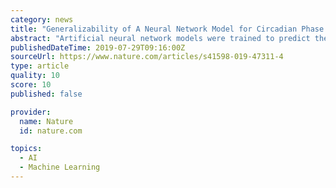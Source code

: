 ```yaml
---
category: news
title: "Generalizability of A Neural Network Model for Circadian Phase Prediction in Real-World Conditions"
abstract: "Artificial neural network models were trained to predict the circadian rhythm of (i) salivary melatonin on a fixed sleep schedule; (ii) urinary aMT6s on both fixed and habitual sleep schedules, including shift workers on a diurnal schedule; and (iii ..."
publishedDateTime: 2019-07-29T09:16:00Z
sourceUrl: https://www.nature.com/articles/s41598-019-47311-4
type: article
quality: 10
score: 10
published: false

provider:
  name: Nature
  id: nature.com

topics:
  - AI
  - Machine Learning
---
```

